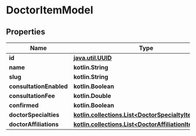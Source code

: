 
# DoctorItemModel

## Properties
Name | Type | Description | Notes
------------ | ------------- | ------------- | -------------
**id** | [**java.util.UUID**](java.util.UUID.md) |  |  [optional]
**name** | **kotlin.String** |  |  [optional]
**slug** | **kotlin.String** |  |  [optional]
**consultationEnabled** | **kotlin.Boolean** |  |  [optional]
**consultationFee** | **kotlin.Double** |  |  [optional]
**confirmed** | **kotlin.Boolean** |  |  [optional]
**doctorSpecialties** | [**kotlin.collections.List&lt;DoctorSpecialtyItemModel&gt;**](DoctorSpecialtyItemModel.md) |  |  [optional]
**doctorAffiliations** | [**kotlin.collections.List&lt;DoctorAffiliationItemModel&gt;**](DoctorAffiliationItemModel.md) |  |  [optional]



